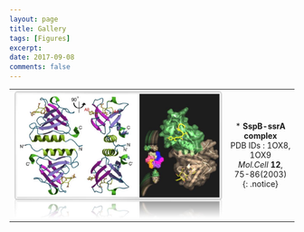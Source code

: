 ```yaml
---
layout: page
title: Gallery
tags: [Figures]
excerpt: 
date: 2017-09-08
comments: false
---    
```


|  |  |
|:--------:|:-------:|
| [![ex_screenshot](/assets/gallery/sspb.jpg)](/assets/gallery/g-sspb-hks.pdf) | * __SspB-ssrA complex__ </br> PDB IDs : 1OX8, 1OX9 </br> *Mol.Cell* __12__, 75-86(2003) </br> {: .notice} |
